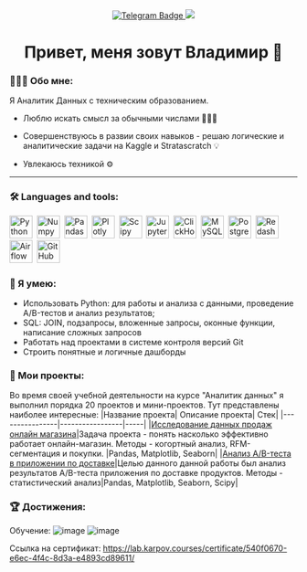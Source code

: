 <div id="badges" align="center">
  <a href=https://t.me/zavgav"">
  <img src="https://img.shields.io/badge/Telegram-blue?logo=telegram&logoColor=white&style=for-the-badge" alt="Telegram Badge"/>
  </a>
  <a href="https://vk.com/zavgav">
  <img src="https://img.shields.io/badge/VK-blue?logo=VK&logoColor=white&style=for-the-badge"/>
  </a>
</div>
<div align='center'>
<h1>Привет, меня зовут Владимир &#128075</h1>
</div>

### 👨🏻‍💻 Обо мне:
  Я Аналитик Данных с техническим образованием.
- Люблю искать смысл за обычными числами 🕵🏻‍♂️ 

- Совершенствуюсь в развии своих навыков - решаю логические и аналитические задачи на Kaggle и Stratascratch 💡

- Увлекаюсь техникой ⚙️ 

---

### 🛠️ Languages and tools:

<div>
  <img src="https://img.shields.io/badge/python-white?logo=python&style=for-the-badge" title="Python" alt="Python" height="40"/>&nbsp;
  <img src="https://img.shields.io/badge/numpy-white?logo=numpy&logoColor=blue&style=for-the-badge" title="Numpy" alt="Numpy" height="40"/>&nbsp;
  <img src="https://img.shields.io/badge/pandas-white?logo=pandas&logoColor=blue&style=for-the-badge" title="Pandas" alt="Pandas" height="40"/>&nbsp;
  <img src="https://img.shields.io/badge/plotly-white?logo=plotly&logoColor=blue&style=for-the-badge" title="Plotly" alt="Plotly" height="40"/>&nbsp;
  <img src="https://img.shields.io/badge/Scipy-white?logo=Scipy&logoColor=black&style=for-the-badge" title="Scipy" alt="Scipy" height="40"/>&nbsp;
  <img src="https://img.shields.io/badge/Jupyter_notebook-white?logo=Jupyter&style=for-the-badge" title="Jupyter" alt="Jupyter" height="40"/>&nbsp;
  <img src="https://img.shields.io/badge/Clickhouse-white?logo=Clickhouse&style=for-the-badge" title="ClickHouse" alt="ClickHouse" height="40"/>&nbsp;
  <img src="https://img.shields.io/badge/mySQL-white?logo=mySQL&s&style=for-the-badge" title="MySQL"  alt="MySQL" height="40"/>&nbsp;
  <img src="https://img.shields.io/badge/PostgreSQL-white?logo=PostgreSQL&s&style=for-the-badge" title="PostgreSQL" alt="PostgreSQL" height="40"/>&nbsp;
  <img src="https://img.shields.io/badge/redash-white?logo=redash&logoColor=black&style=for-the-badge" title="Redash" alt="Redash" height="40"/>&nbsp;
  <img src="https://img.shields.io/badge/Tableau-white?logo=Tableau&s&logoColor=yellow&style=for-the-badge" title="Airflow" alt="Airflow" height="40"/>&nbsp;
  <img src="https://img.shields.io/badge/github-white?logo=github&logoColor=black&style=for-the-badge" title="GitHub" alt="GitHub" height="40"/>&nbsp;
</div>



### 💼 Я умею:
- Использовать Python: для работы и анализа с данными, проведение A/B-тестов и анализ результатов;
- SQL: JOIN, подзапросы, вложенные запросы, оконные функции, написание сложных запросов
- Работать над проектами в системе контроля версий Git
- Строить понятные и логичные дашборды

### 📝 Мои проекты:
Во время своей учебной деятельности на курсе "Аналитик данных" я выполнил порядка 20 проектов и мини-проектов. Тут представлены наиболее интересные:
|Название проекта| Описание проекта| Стек|
|----------------|-----------------|-----|
|[Исследование данных продаж онлайн магазина](https://github.com/zavgav/e-commerce.git)|Задача проекта - понять насколько эффективно работает онлайн-магазин. Методы - когортный анализ, RFM-сегментация и покупки. |Pandas, Matplotlib, Seaborn|
|[Анализ A/B-теста в приложении по доставке](https://github.com/zavgav/delivery)|Целью данного данной работы был анализ результатов A/B-теста приложения по доставке продуктов. Методы - статистический анализ|Pandas, Matplotlib, Seaborn, Scipy|

### 🏆 Достижения:
Обучение:
![image](https://sun9-77.userapi.com/impg/YDHbHT7gJ7vcB4Sva_vqRMANpK3MZs5hxp1oDg/enTlWis54wE.jpg?size=837x589&quality=96&sign=f7a22d61f53dc281123e09bc0a6d640b&type=album)
![image](https://sun9-18.userapi.com/impg/SUqJu_89UPncVaFsyfwfD7_GpywuUHrdgnDIUg/DABHGJ9QL7Q.jpg?size=839x587&quality=96&sign=1b90b32fa77c6811727fc3a1f74a901e&type=album)

Ссылка на сертификат: https://lab.karpov.courses/certificate/540f0670-e6ec-4f4c-8d3a-e4893cd89611/
